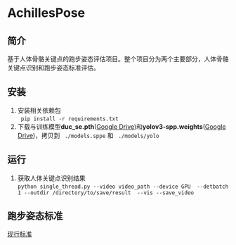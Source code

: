 # AchillesPose 

## 简介
基于人体骨骼关键点的跑步姿态评估项目。整个项目分为两个主要部分，人体骨骼关键点识别和跑步姿态标准评估。

## 安装
1. 安装相关依赖包  
``` pip install -r requirements.txt```
2. 下载与训练模型**duc_se.pth**([Google Drive](https://drive.google.com/file/d/1x_Oi2I0KceJDk4b0-a47CRY0DC0-_kjF/view?usp=sharing))和**yolov3-spp.weights**([Google Drive](https://drive.google.com/file/d/1hJfSOMtcMWhbLNyejGu4FNwBCyTWE9p2/view?usp=sharing))，拷贝到 ``` ./models.sppe``` 和 ``` ./models/yolo```

## 运行
1. 获取人体关键点识别结果  
```python single_thread.py --video video_path --device GPU  --detbatch 1 --outdir /directory/to/save/result  --vis --save_video```

## 跑步姿态标准
[现行标准](https://docs.google.com/spreadsheets/d/1qdN8ysYR7LHV1DloGBMoyXg8e3HwxfkZyoYzkeR3VU8/edit#gid=0)